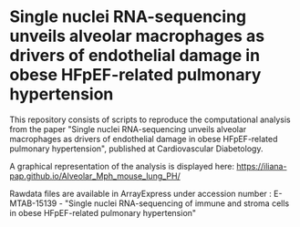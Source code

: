 # Single nuclei RNA-sequencing unveils alveolar macrophages as drivers of endothelial damage in obese HFpEF-related pulmonary hypertension

This repository consists of scripts to reproduce the computational analysis from the paper "Single nuclei RNA-sequencing unveils alveolar macrophages as drivers of endothelial damage in obese HFpEF-related pulmonary hypertension", published at Cardiovascular Diabetology.

A graphical representation of the analysis is displayed here: https://iliana-pap.github.io/Alveolar_Mph_mouse_lung_PH/

Rawdata files are available in ArrayExpress under accession number :
E-MTAB-15139 - "Single nuclei RNA-sequencing of immune and stroma cells in obese HFpEF-related pulmonary hypertension"
